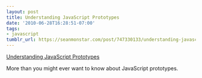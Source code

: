 ```yaml
---
layout: post
title: Understanding JavaScript Prototypes
date: '2010-06-28T16:28:51-07:00'
tags:
- javascript
tumblr_url: https://seanmonstar.com/post/747330133/understanding-javascript-prototypes
---
```

[Understanding JavaScript Prototypes](http://javascriptweblog.wordpress.com/2010/06/07/understanding-javascript-prototypes/)  

More than you might ever want to know about JavaScript prototypes.

